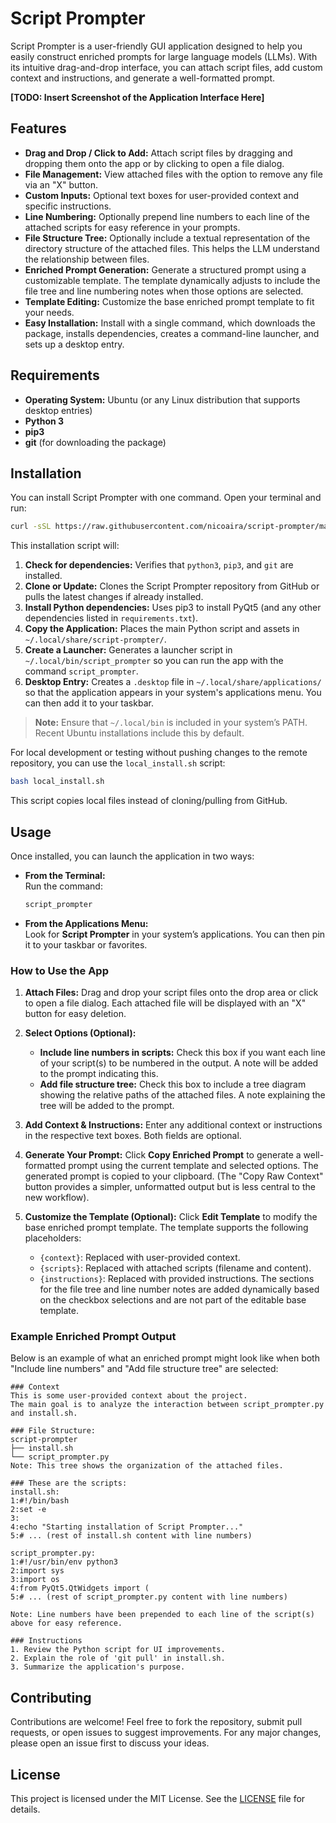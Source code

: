 # Script Prompter

Script Prompter is a user-friendly GUI application designed to help you easily construct enriched prompts for large language models (LLMs). With its intuitive drag-and-drop interface, you can attach script files, add custom context and instructions, and generate a well-formatted prompt.

<!-- Placeholder for Screenshot -->
**[TODO: Insert Screenshot of the Application Interface Here]**

## Features

- **Drag and Drop / Click to Add:** Attach script files by dragging and dropping them onto the app or by clicking to open a file dialog.
- **File Management:** View attached files with the option to remove any file via an "X" button.
- **Custom Inputs:** Optional text boxes for user-provided context and specific instructions.
- **Line Numbering:** Optionally prepend line numbers to each line of the attached scripts for easy reference in your prompts.
- **File Structure Tree:** Optionally include a textual representation of the directory structure of the attached files. This helps the LLM understand the relationship between files.
- **Enriched Prompt Generation:** Generate a structured prompt using a customizable template. The template dynamically adjusts to include the file tree and line numbering notes when those options are selected.
- **Template Editing:** Customize the base enriched prompt template to fit your needs.
- **Easy Installation:** Install with a single command, which downloads the package, installs dependencies, creates a command-line launcher, and sets up a desktop entry.

## Requirements

- **Operating System:** Ubuntu (or any Linux distribution that supports desktop entries)
- **Python 3**
- **pip3**
- **git** (for downloading the package)

## Installation

You can install Script Prompter with one command. Open your terminal and run:

```bash
curl -sSL https://raw.githubusercontent.com/nicoaira/script-prompter/main/install.sh | bash
```

This installation script will:
1. **Check for dependencies:** Verifies that `python3`, `pip3`, and `git` are installed.
2. **Clone or Update:** Clones the Script Prompter repository from GitHub or pulls the latest changes if already installed.
3. **Install Python dependencies:** Uses pip3 to install PyQt5 (and any other dependencies listed in `requirements.txt`).
4. **Copy the Application:** Places the main Python script and assets in `~/.local/share/script-prompter/`.
5. **Create a Launcher:** Generates a launcher script in `~/.local/bin/script_prompter` so you can run the app with the command `script_prompter`.
6. **Desktop Entry:** Creates a `.desktop` file in `~/.local/share/applications/` so that the application appears in your system's applications menu. You can then add it to your taskbar.

> **Note:** Ensure that `~/.local/bin` is included in your system’s PATH. Recent Ubuntu installations include this by default.

For local development or testing without pushing changes to the remote repository, you can use the `local_install.sh` script:
```bash
bash local_install.sh
```
This script copies local files instead of cloning/pulling from GitHub.

## Usage

Once installed, you can launch the application in two ways:
- **From the Terminal:**  
  Run the command:
  ```bash
  script_prompter
  ```
- **From the Applications Menu:**  
  Look for **Script Prompter** in your system’s applications. You can then pin it to your taskbar or favorites.

### How to Use the App

1.  **Attach Files:**
    Drag and drop your script files onto the drop area or click to open a file dialog. Each attached file will be displayed with an "X" button for easy deletion.

2.  **Select Options (Optional):**
    -   **Include line numbers in scripts:** Check this box if you want each line of your script(s) to be numbered in the output. A note will be added to the prompt indicating this.
    -   **Add file structure tree:** Check this box to include a tree diagram showing the relative paths of the attached files. A note explaining the tree will be added to the prompt.

3.  **Add Context & Instructions:**
    Enter any additional context or instructions in the respective text boxes. Both fields are optional.

4.  **Generate Your Prompt:**
    Click **Copy Enriched Prompt** to generate a well-formatted prompt using the current template and selected options. The generated prompt is copied to your clipboard.
    (The "Copy Raw Context" button provides a simpler, unformatted output but is less central to the new workflow).

5.  **Customize the Template (Optional):**
    Click **Edit Template** to modify the base enriched prompt template. The template supports the following placeholders:
    -   `{context}`: Replaced with user-provided context.
    -   `{scripts}`: Replaced with attached scripts (filename and content).
    -   `{instructions}`: Replaced with provided instructions.
    The sections for the file tree and line number notes are added dynamically based on the checkbox selections and are not part of the editable base template.

### Example Enriched Prompt Output

Below is an example of what an enriched prompt might look like when both "Include line numbers" and "Add file structure tree" are selected:

```text
### Context
This is some user-provided context about the project.
The main goal is to analyze the interaction between script_prompter.py and install.sh.

### File Structure:
script-prompter
├── install.sh
└── script_prompter.py
Note: This tree shows the organization of the attached files.

### These are the scripts:
install.sh:
1:#!/bin/bash
2:set -e
3:
4:echo "Starting installation of Script Prompter..."
5:# ... (rest of install.sh content with line numbers)

script_prompter.py:
1:#!/usr/bin/env python3
2:import sys
3:import os
4:from PyQt5.QtWidgets import (
5:# ... (rest of script_prompter.py content with line numbers)

Note: Line numbers have been prepended to each line of the script(s) above for easy reference.

### Instructions
1. Review the Python script for UI improvements.
2. Explain the role of 'git pull' in install.sh.
3. Summarize the application's purpose.
```

## Contributing

Contributions are welcome! Feel free to fork the repository, submit pull requests, or open issues to suggest improvements. For any major changes, please open an issue first to discuss your ideas.

## License

This project is licensed under the MIT License. See the [LICENSE](LICENSE) file for details.
